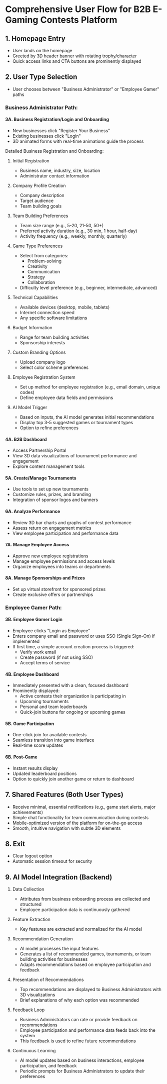 # Comprehensive User Flow for B2B E-Gaming Contests Platform

## 1. Homepage Entry
- User lands on the homepage
- Greeted by 3D header banner with rotating trophy/character
- Quick access links and CTA buttons are prominently displayed

## 2. User Type Selection
- User chooses between "Business Administrator" or "Employee Gamer" paths

### Business Administrator Path:

#### 3A. Business Registration/Login and Onboarding
- New businesses click "Register Your Business"
- Existing businesses click "Login"
- 3D animated forms with real-time animations guide the process

Detailed Business Registration and Onboarding:

1. Initial Registration
   - Business name, industry, size, location
   - Administrator contact information

2. Company Profile Creation
   - Company description
   - Target audience
   - Team building goals

3. Team Building Preferences
   - Team size range (e.g., 5-20, 21-50, 50+)
   - Preferred activity duration (e.g., 30 min, 1 hour, half-day)
   - Activity frequency (e.g., weekly, monthly, quarterly)

4. Game Type Preferences
   - Select from categories: 
     - Problem-solving
     - Creativity
     - Communication
     - Strategy
     - Collaboration
   - Difficulty level preference (e.g., beginner, intermediate, advanced)

5. Technical Capabilities
   - Available devices (desktop, mobile, tablets)
   - Internet connection speed
   - Any specific software limitations

6. Budget Information
   - Range for team building activities
   - Sponsorship interests

7. Custom Branding Options
   - Upload company logo
   - Select color scheme preferences

8. Employee Registration System
   - Set up method for employee registration (e.g., email domain, unique codes)
   - Define employee data fields and permissions

9. AI Model Trigger
   - Based on inputs, the AI model generates initial recommendations
   - Display top 3-5 suggested games or tournament types
   - Option to refine preferences

#### 4A. B2B Dashboard
- Access Partnership Portal
- View 3D data visualizations of tournament performance and engagement
- Explore content management tools

#### 5A. Create/Manage Tournaments
- Use tools to set up new tournaments
- Customize rules, prizes, and branding
- Integration of sponsor logos and banners

#### 6A. Analyze Performance
- Review 3D bar charts and graphs of contest performance
- Assess return on engagement metrics
- View employee participation and performance data

#### 7A. Manage Employee Access
- Approve new employee registrations
- Manage employee permissions and access levels
- Organize employees into teams or departments

#### 8A. Manage Sponsorships and Prizes
- Set up virtual storefront for sponsored prizes
- Create exclusive offers or partnerships

### Employee Gamer Path:

#### 3B. Employee Gamer Login
- Employee clicks "Login as Employee"
- Enters company email and password or uses SSO (Single Sign-On) if implemented
- If first time, a simple account creation process is triggered:
  - Verify work email
  - Create password (if not using SSO)
  - Accept terms of service

#### 4B. Employee Dashboard
- Immediately presented with a clean, focused dashboard
- Prominently displayed:
  - Active contests their organization is participating in
  - Upcoming tournaments
  - Personal and team leaderboards
  - Quick-join buttons for ongoing or upcoming games

#### 5B. Game Participation
- One-click join for available contests
- Seamless transition into game interface
- Real-time score updates

#### 6B. Post-Game
- Instant results display
- Updated leaderboard positions
- Option to quickly join another game or return to dashboard

## 7. Shared Features (Both User Types)
- Receive minimal, essential notifications (e.g., game start alerts, major achievements)
- Simple chat functionality for team communication during contests
- Mobile-optimized version of the platform for on-the-go access
- Smooth, intuitive navigation with subtle 3D elements

## 8. Exit
- Clear logout option
- Automatic session timeout for security

## 9. AI Model Integration (Backend)

1. Data Collection
   - Attributes from business onboarding process are collected and structured
   - Employee participation data is continuously gathered

2. Feature Extraction
   - Key features are extracted and normalized for the AI model

3. Recommendation Generation
   - AI model processes the input features
   - Generates a list of recommended games, tournaments, or team building activities for businesses
   - Adapts recommendations based on employee participation and feedback

4. Presentation of Recommendations
   - Top recommendations are displayed to Business Administrators with 3D visualizations
   - Brief explanations of why each option was recommended

5. Feedback Loop
   - Business Administrators can rate or provide feedback on recommendations
   - Employee participation and performance data feeds back into the system
   - This feedback is used to refine future recommendations

6. Continuous Learning
   - AI model updates based on business interactions, employee participation, and feedback
   - Periodic prompts for Business Administrators to update their preferences
